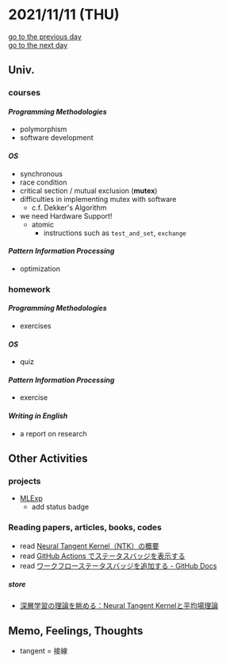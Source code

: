 # 2021/11/11 (THU)

<div class="date_jumper">
  <a class="link_wrapper" href="./10th.md"><div class="button">go to the previous day</div></a>
  <a class="link_wrapper" href="./12th.md"><div class="button">go to the next day</div></a>
</div>

## Univ.
### courses
#### *Programming Methodologies*
- polymorphism
- software development

#### *OS*
- synchronous
- race condition
- critical section / mutual exclusion (**mutex**)
- difficulties in implementing mutex with software
  - c.f. Dekker's Algorithm
- we need Hardware Support!
  - atomic
    - instructions such as `test_and_set`, `exchange`

#### *Pattern Information Processing*
- optimization

### homework
#### *Programming Methodologies*
- exercises

#### *OS*
- quiz

#### *Pattern Information Processing*
- exercise

#### *Writing in English*
- a report on research

## Other Activities
### projects
- [MLExp](https://github.com/OtsuKotsu/MLExp)
  - add status badge

### Reading papers, articles, books, codes
- read [Neural Tangent Kernel（NTK）の概要](https://medium.com/lsc-psd/neural-tangent-kernel-ntk-の概要-faf0ad249923)
- read [GitHub Actions でステータスバッジを表示する](https://qiita.com/SnowCait/items/487d70b342ffbe2f33d8)
- read [ワークフローステータスバッジを追加する - GitHub Docs](https://docs.github.com/ja/actions/monitoring-and-troubleshooting-workflows/adding-a-workflow-status-badge)
##### store
- [深層学習の理論を眺める：Neural Tangent Kernelと平均場理論](https://qiita.com/dcm_hiroaki-tanaka/items/b9f91a0bad466458d9ba)


## Memo, Feelings, Thoughts
- tangent = 接線
